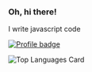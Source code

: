 ### Oh, hi there!

I write javascript code

[![Profile badge](https://www.codewars.com/users/localheader/badges/large)](https://www.codewars.com/users/localheader)

![Top Languages Card](https://github-readme-stats.vercel.app/api/top-langs/?username=localhead&theme=gruvbox)
